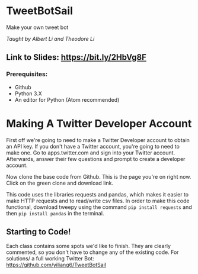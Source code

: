 # TweetBotSail
Make your own tweet bot

_Taught by Albert Li and Theodore Li_

## Link to Slides: https://bit.ly/2HbVg8F



### Prerequisites: 
- Github
- Python 3.X
- An editor for Python (Atom recommended)

# Making A Twitter Developer Account

First off we're going to need to make a Twitter Developer account to obtain an API key. If you don't have a Twitter account, you're going to need to make one. Go to apps.twitter.com and sign into your Twitter account. Afterwards, answer their few questions and prompt to create a developer account. 

Now clone the base code from Github. This is the page you're on right now. Click on the green clone and download link. 

This code uses the libraries requests and pandas, which makes it easier to make HTTP requests and to read/write csv files. In order to make this code functional, download tweepy using the command ```pip install requests``` and then ```pip install pandas``` in the terminal.


## Starting to Code!

Each class contains some spots we'd like to finish. They are clearly commented, so you don't have to change any of the existing code. 
For solutions/ a full working Twitter Bot: https://github.com/yiliang6/TweetBotSail
